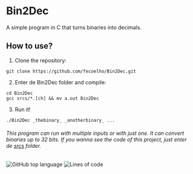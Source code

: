 # Bin2Dec
A simple program in C that turns binaries into decimals.

## How to use?

  1. Clone the repository:
    
    git clone https://github.com/fecoelho/Bin2Dec.git

  2. Enter de Bin2Dec folder and compile:

    cd Bin2Dec
    gcc srcs/*.[ch] && mv a.out Bin2Dec

  3. Run it!
  
    ./Bin2Dec _thebinary_ _anotherbinary_ ...
    
###### This program can run with multiple inputs or with just one. It can convert binaries up to 32 bits. If you wanna see the code of this project, just enter de [srcs](https://github.com/fecoelho/Bin2Dec/tree/master/srcs) folder.

![GitHub top language](https://img.shields.io/github/languages/top/fecoelho/Bin2Dec?style=plastic)  ![Lines of code](https://img.shields.io/tokei/lines/github/fecoelho/Bin2Dec?style=plastic)
